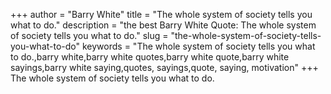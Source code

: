 +++
author = "Barry White"
title = "The whole system of society tells you what to do."
description = "the best Barry White Quote: The whole system of society tells you what to do."
slug = "the-whole-system-of-society-tells-you-what-to-do"
keywords = "The whole system of society tells you what to do.,barry white,barry white quotes,barry white quote,barry white sayings,barry white saying,quotes, sayings,quote, saying, motivation"
+++
The whole system of society tells you what to do.
